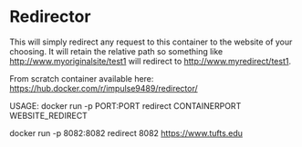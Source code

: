 Redirector
=================
This will simply redirect any request to this container to the website of your choosing. It will retain the relative path so something like http://www.myoriginalsite/test1 will redirect to http://www.myredirect/test1.

From scratch container available here:
https://hub.docker.com/r/impulse9489/redirector/

USAGE:
docker run -p PORT:PORT redirect CONTAINERPORT WEBSITE_REDIRECT

docker run -p 8082:8082 redirect 8082 https://www.tufts.edu